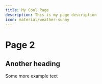 ```yaml
---
title: My Cool Page
description: This is my page description
icon: material/weather-sunny
---
```


Page 2
======

Another heading
---------------

Some more example text

